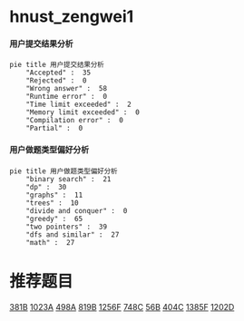 # hnust_zengwei1

<!-- tabs:start -->



#### **用户提交结果分析**

```mermaid
pie title 用户提交结果分析
    "Accepted" :  35
    "Rejected" :  0
    "Wrong answer" :  58
    "Runtime error" :  0
    "Time limit exceeded" :  2
    "Memory limit exceeded" :  0
    "Compilation error" :  0
    "Partial" :  0
```

#### **用户做题类型偏好分析**

```mermaid
pie title 用户做题类型偏好分析
    "binary search" :  21
    "dp" :  30
    "graphs" :  11
    "trees" :  10
    "divide and conquer" :  0
    "greedy" :  65
    "two pointers" :  39
    "dfs and similar" :  27
    "math" :  27
```



<!-- tabs:end -->
# 推荐题目
[381B](https://codeforces.com/contest/381/problem/B)
[1023A](https://codeforces.com/contest/1023/problem/A)
[498A](https://codeforces.com/contest/498/problem/A)
[819B](https://codeforces.com/contest/819/problem/B)
[1256F](https://codeforces.com/contest/1256/problem/F)
[748C](https://codeforces.com/contest/748/problem/C)
[56B](https://codeforces.com/contest/56/problem/B)
[404C](https://codeforces.com/contest/404/problem/C)
[1385F](https://codeforces.com/contest/1385/problem/F)
[1202D](https://codeforces.com/contest/1202/problem/D)
